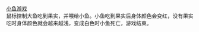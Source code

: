 [小鱼游戏](https://htmlpreview.github.io/?https://github.com/Wanghan0/demo/blob/master/fish/fish.html)   
鼠标控制大鱼吃到果实，并喂给小鱼。小鱼吃到果实后身体颜色会变红，没有果实吃时身体颜色就会越来越浅，变成白色时小鱼死亡，游戏结束。
